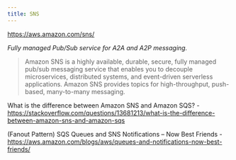 ```yaml
---
title: SNS
---
```


https://aws.amazon.com/sns/

_Fully managed Pub/Sub service for A2A and A2P messaging._

> Amazon SNS is a highly available, durable, secure, fully managed pub/sub messaging service that enables you to decouple microservices, distributed systems, and event-driven serverless applications. Amazon SNS provides topics for high-throughput, push-based, many-to-many messaging.

What is the difference between Amazon SNS and Amazon SQS? - https://stackoverflow.com/questions/13681213/what-is-the-difference-between-amazon-sns-and-amazon-sqs

(Fanout Pattern) SQS Queues and SNS Notifications – Now Best Friends - https://aws.amazon.com/blogs/aws/queues-and-notifications-now-best-friends/

